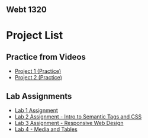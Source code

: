 ## Webt 1320

<h1>Project List</h1>
<h2>Practice from Videos</h2>
<ul>
<li><a href = "project1/index.html" target="_blank">Project 1 (Practice)</a></li>
<li><a href = "project2/index.html" target="_blank">Project 2 (Practice)</a></li>
</ul>
<h2>Lab Assignments</h2>
<ul>
<li><a href = "hello_world/index.html" target="_blank">Lab 1 Assignment</a></li>
<li><a href = "lab2/index.html" target = "_blank">Lab 2 Assignment - Intro to Semantic Tags and CSS</a></li>
<li><a href = "lab3/index.html" target = "_blank">Lab 3 Assignment - Responsive Web Design</a></li>
<li><a href = "lab4/index.html" target = "_blank">Lab 4 - Media and Tables</a></li>
</ul>